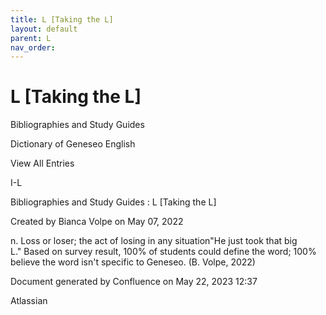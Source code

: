 ```yaml
---
title: L [Taking the L]
layout: default
parent: L
nav_order:
---
```


# L [Taking the L]

Bibliographies and Study Guides

Dictionary of Geneseo English

View All Entries

I-L

Bibliographies and Study Guides : L [Taking the L]

Created by  Bianca Volpe on May 07, 2022

n. Loss or loser; the act of losing in any situation&quot;He just took that big L.&quot; Based on survey result, 100% of students could define the word; 100% believe the word isn't specific to Geneseo. (B. Volpe, 2022)

Document generated by Confluence on May 22, 2023 12:37

Atlassian
